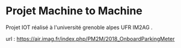 # Projet Machine to Machine
Projet IOT réalisé à l'université grenoble alpes UFR IM2AG .

url : https://air.imag.fr/index.php/PM2M/2018_OnboardParkingMeter

